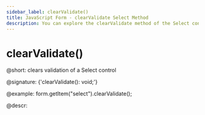 ```yaml
---
sidebar_label: clearValidate()
title: JavaScript Form - clearValidate Select Method 
description: You can explore the clearValidate method of the Select control of Form in the documentation of the DHTMLX JavaScript UI library. Browse developer guides and API reference, try out code examples and live demos, and download a free 30-day evaluation version of DHTMLX Suite.
---
```


# clearValidate()

@short: clears validation of a Select control

@signature: {'clearValidate(): void;'}

@example:
form.getItem("select").clearValidate();

@descr:
